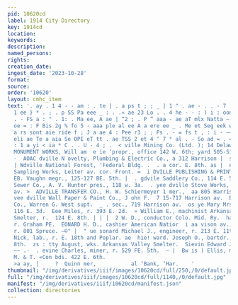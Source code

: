 ```yaml
---
pid: 10620cd
label: 1914 City Directory
key: 1914cd
location: 
keywords: 
description: 
named_persons: 
rights: 
creation_date: 
ingest_date: '2023-10-28'
format: 
source: 
order: '10620'
layout: cmhc_item
text: '. ay . 1 4 - - am : . te | . a ps t ; ; _ | 1 " . ae - . . - 7 . _ . . . hd
  1 ee } * . ; . p SS Pa eee _ : . .« ae 23 Lo . . 4 he - - : ) i : oon , : 4 bf 7
  . - FS a : " . 1: . Ma ee, A ae | “2 ; . P “ aaa - ae aT mlx Natta — _ cay 4") 7
  oe = : F Bis 2g % fo 5 - aaa ple al ee A a ere ee _ . Me et Seg eek wee ~ my a oN
  a rs sont aie ride f ; J a ae 4 : Pee r3 ; ; Ps . - = fs t , : i - —— a ‘ oo 1 a
  eli ae Te a aia Se OPE eT tt . ae TSS 2 et 4 ‘ 7 ° al . - So ad = . = - . ‘ . >
  : 1 a yi < ia * C . . U - 4 ; .  < ville Mining Co. (Ltd. ); 14 Delaware Bik.  EEADVILLE
  MONUMENT WORKS, Will am  e ie ‘propr., office 142 W. 6th; yard 505-511 Ww. 8th.
  -  AOAC dville N ovelty, Plumbing & Electric Co., a 312 Harrison |  ss es av. 7
  | Wdville National Forest, ‘Federal Bldg. .  . a cor. E. 8th. as |  enc iville Publie
  Sampling Works, Leiter av. cor. Front. =  i DVILLE PUBLISHING & PRINTING C rank  7"
  EB. Vaughn megr., 125-127 BE. 5th. |  . gdvile Saddlery Co., 114 E. 5th.  * \dville
  Sewer Co., A. V. Hunter pres., 118 w. 3a.  . yee dville Stove Works, 417 Harrison
  av. >  ADVILLE TRANSFER CO., H. W. Schiermeyer 1 mer.,  aa 805 Harrison av.  ws
  vee dville Wall Paper & Paint Co., J ohn F.  7 15-717 Harrison av.  BADVILLE WATER
  Co., Warren G. West supt.  _ . sec., 719 Harrison av.  os ye Mary Mrs., col’d, r.
  116 E. 3d.  Eee Miles, r. 393 E. 2d.  » William E., machinist Arkansas Valley |
  Smelter, r.  124 E. 8th. | | |  2 W. D., conductor Colo. Mid. Ry.  hane Mary Miss,
  r. Graham PE.  EONARD H. D., cashier American Natior  i aa vison av., cor. 5th,
  r. 801 Spruce. —©" |  " ue sonard Michael J., engineer, r. 213 E. 11th. oo a 7  Eweroca
  Nick, lab., r. E. 18th and Poplar. ae  hie! ward. Joseph O., bartdr., r. 518 E.
  8th.  zs : tty August, wks. Arkansas Valley Smelter.  Sievin Edward J.,r.328 E.10the
  ~~ .-  . evine Charles, miner, r. 529 FE. 5th.  — |  Bw is ) Ellis, miner Yak M.,
  M. & T. «Con bds. 422 E. 6th.                                                                                                             Youe        is
  >a ay, |     ?  Quinn mer,           al ‘Bank, ‘Har.    '
thumbnail: "/img/derivatives/iiif/images/10620cd/full/250,/0/default.jpg"
full: "/img/derivatives/iiif/images/10620cd/full/1140,/0/default.jpg"
manifest: "/img/derivatives/iiif/10620cd/manifest.json"
collection: directories
---
```

